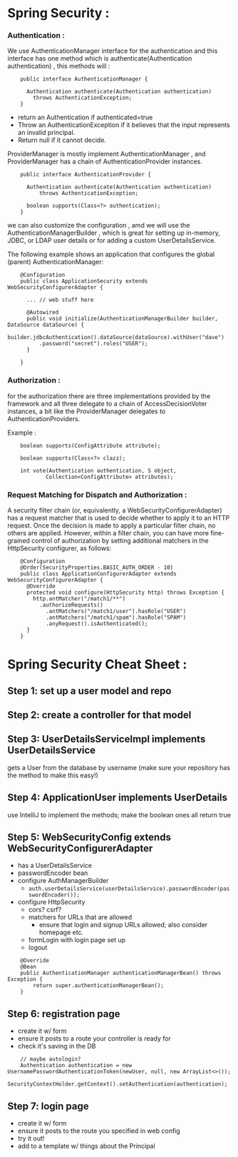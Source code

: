 # Spring Security : 

### Authentication : 

We use AuthenticationManager interface for the authentication and this interface has one method which is authenticate(Authentication authentication) , this methods will : 

        public interface AuthenticationManager {

          Authentication authenticate(Authentication authentication)
            throws AuthenticationException;
        }

* return an Authentication if authenticated=true  
* Throw an AuthenticationException if it believes that the input represents an invalid principal. 
* Return null if it cannot decide.

ProviderManager is mostly implement AuthenticationManager , and ProviderManager has a chain of AuthenticationProvider instances. 
 
        public interface AuthenticationProvider {

          Authentication authenticate(Authentication authentication)
              throws AuthenticationException;

          boolean supports(Class<?> authentication);
        }


we can also customize the configuration , amd we will use the AuthenticationManagerBuilder , which is great for setting up in-memory, JDBC, or LDAP user details or for adding a custom UserDetailsService.

The following example shows an application that configures the global (parent) AuthenticationManager:

        @Configuration
        public class ApplicationSecurity extends WebSecurityConfigurerAdapter {

          ... // web stuff here

          @Autowired
          public void initialize(AuthenticationManagerBuilder builder, DataSource dataSource) {
            builder.jdbcAuthentication().dataSource(dataSource).withUser("dave")
              .password("secret").roles("USER");
          }

        }



### Authorization :

for the authorization there are three implementations provided by the framework and all three delegate to a chain of AccessDecisionVoter instances, a bit like the ProviderManager delegates to AuthenticationProviders.

Example : 

        boolean supports(ConfigAttribute attribute);

        boolean supports(Class<?> clazz);

        int vote(Authentication authentication, S object,
                Collection<ConfigAttribute> attributes);



### Request Matching for Dispatch and Authorization :

A security filter chain (or, equivalently, a WebSecurityConfigurerAdapter) has a request matcher that is used to decide whether to apply it to an HTTP request. Once the decision is made to apply a particular filter chain, no others are applied. However, within a filter chain, you can have more fine-grained control of authorization by setting additional matchers in the HttpSecurity configurer, as follows:

        @Configuration
        @Order(SecurityProperties.BASIC_AUTH_ORDER - 10)
        public class ApplicationConfigurerAdapter extends WebSecurityConfigurerAdapter {
          @Override
          protected void configure(HttpSecurity http) throws Exception {
            http.antMatcher("/match1/**")
              .authorizeRequests()
                .antMatchers("/match1/user").hasRole("USER")
                .antMatchers("/match1/spam").hasRole("SPAM")
                .anyRequest().isAuthenticated();
          }
        }



# Spring Security Cheat Sheet : 



## Step 1: set up a user model and repo

## Step 2: create a controller for that model

## Step 3: UserDetailsServiceImpl implements UserDetailsService

gets a User from the database by username (make sure your repository has the method to make this easy!)

## Step 4: ApplicationUser implements UserDetails

use IntelliJ to implement the methods; make the boolean ones all return true

## Step 5: WebSecurityConfig extends WebSecurityConfigurerAdapter

- has a UserDetailsService
- passwordEncoder bean
- configure AuthManagerBuilder
    - `auth.userDetailsService(userDetailsService).passwordEncoder(passwordEncoder());`
- configure HttpSecurity
    - cors? csrf?
    - matchers for URLs that are allowed
        - ensure that login and signup URLs allowed; also consider homepage etc.
    - formLogin with login page set up
    - logout

```
    @Override
    @Bean
    public AuthenticationManager authenticationManagerBean() throws Exception {
        return super.authenticationManagerBean();
    }
```

## Step 6: registration page
- create it w/ form
- ensure it posts to a route your controller is ready for
- check it's saving in the DB
```
    // maybe autologin?
    Authentication authentication = new UsernamePasswordAuthenticationToken(newUser, null, new ArrayList<>());
    SecurityContextHolder.getContext().setAuthentication(authentication);
```

## Step 7: login page
- create it w/ form
- ensure it posts to the route you specified in web config
- try it out!
- add to a template w/ things about the Principal
